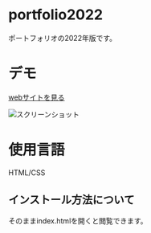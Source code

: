 # portfolio2022

ポートフォリオの2022年版です。

# デモ
[webサイトを見る](https://yasuko-portfololio2022.herokuapp.com/)

![スクリーンショット](https://user-images.githubusercontent.com/84828867/175758046-0a21e7d3-2484-4944-a8a5-9037b17fbb19.png)


# 使用言語
HTML/CSS

## インストール方法について
そのままindex.htmlを開くと閲覧できます。
